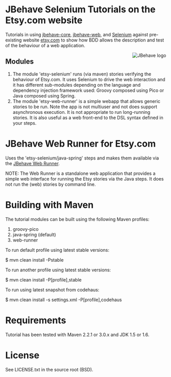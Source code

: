 # JBehave Selenium Tutorials on the Etsy.com website

Tutorials in using [jbehave-core](http://github.com/jbehave/jbehave-core), [jbehave-web](http://github.com/jbehave/jbehave-web), and [Selenium](http://seleniumhq.org/) 
against pre-existing website [etsy.com](http://etsy.com) to show how BDD allows the description and test of the behaviour of a web application. 

<img src="http://jbehave.org/reference/preview/images/jbehave-logo.png" alt="JBehave logo" align="right" />

## Modules

1. The module 'etsy-selenium' runs (via maven) stories verifying the behaviour of Etsy.com.  It uses Selenium to drive the web interaction and it has different sub-modules 
depending on the language and dependency injection framework used:  Groovy composed using Pico or Java composed using Spring. 
2. The module 'etsy-web-runner' is a simple webapp that allows generic stories to be run.  Note the app is not multiuser and not does support asynchronous 
execution.   It is not appropriate to run long-running stories.  It is also useful as a web front-end to the DSL syntax defined in your steps.

# JBehave Web Runner for Etsy.com

Uses the 'etsy-selenium/java-spring' steps and makes them available via the [JBehave Web Runner](http://jbehave.org/reference/web/stable/using-web-runner.html).

NOTE:  The Web Runner is a standalone web application that provides a simple web interface for running the Etsy stories via the Java steps.   It does not run the (web) stories by command line.
 
# Building with Maven 

The tutorial modules can be built using the following Maven profiles: 

1. groovy-pico
2. java-spring (default)
3. web-runner

To run default profile using latest stable versions:

$ mvn clean install -Pstable

To run another profile using latest stable versions:

$ mvn clean install -P[profile],stable

To run using latest snapshot from codehaus: 

$ mvn clean install -s settings.xml -P[profile],codehaus

# Requirements 

Tutorial has been tested with Maven 2.2.1 or 3.0.x and JDK 1.5 or 1.6.  

# License

See LICENSE.txt in the source root (BSD).
